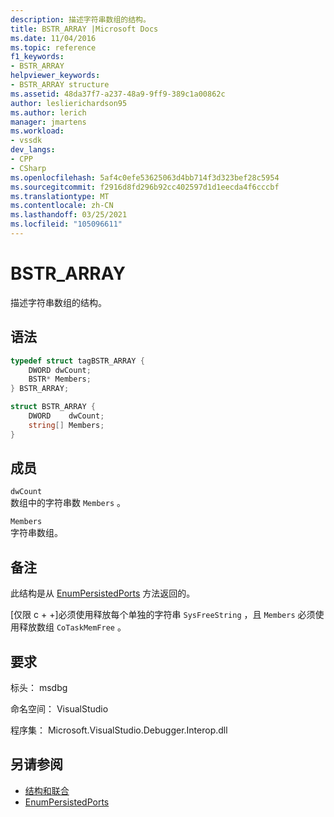 ```yaml
---
description: 描述字符串数组的结构。
title: BSTR_ARRAY |Microsoft Docs
ms.date: 11/04/2016
ms.topic: reference
f1_keywords:
- BSTR_ARRAY
helpviewer_keywords:
- BSTR_ARRAY structure
ms.assetid: 48da37f7-a237-48a9-9ff9-389c1a00862c
author: leslierichardson95
ms.author: lerich
manager: jmartens
ms.workload:
- vssdk
dev_langs:
- CPP
- CSharp
ms.openlocfilehash: 5af4c0efe53625063d4bb714f3d323bef28c5954
ms.sourcegitcommit: f2916d8fd296b92cc402597d1d1eecda4f6cccbf
ms.translationtype: MT
ms.contentlocale: zh-CN
ms.lasthandoff: 03/25/2021
ms.locfileid: "105096611"
---
```

# <a name="bstr_array"></a>BSTR_ARRAY
描述字符串数组的结构。

## <a name="syntax"></a>语法

```cpp
typedef struct tagBSTR_ARRAY {
    DWORD dwCount;
    BSTR* Members;
} BSTR_ARRAY;
```

```csharp
struct BSTR_ARRAY {
    DWORD    dwCount;
    string[] Members;
}
```

## <a name="members"></a>成员
`dwCount`\
数组中的字符串数 `Members` 。

`Members`\
字符串数组。

## <a name="remarks"></a>备注
此结构是从 [EnumPersistedPorts](../../../extensibility/debugger/reference/idebugportsupplier3-enumpersistedports.md) 方法返回的。

 [仅限 c + +]必须使用释放每个单独的字符串 `SysFreeString` ，且 `Members` 必须使用释放数组 `CoTaskMemFree` 。

## <a name="requirements"></a>要求
标头： msdbg

命名空间： VisualStudio

程序集： Microsoft.VisualStudio.Debugger.Interop.dll

## <a name="see-also"></a>另请参阅
- [结构和联合](../../../extensibility/debugger/reference/structures-and-unions.md)
- [EnumPersistedPorts](../../../extensibility/debugger/reference/idebugportsupplier3-enumpersistedports.md)
